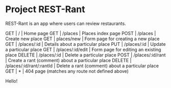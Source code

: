 # Project REST-Rant

REST-Rant is an app where users can review restaurants.

GET | / | Home page
GET	| /places | Places index page
POST | /places | Create new place
GET	| places/new | Form page for creating a new place
GET	| /places/:id |	Details about a particular place
PUT	| /places/:id |	Update a particular place
GET	| /places/:id/edit | Form page for editing an existing place
DELETE | /places/:id | Delete a particular place
POST | /places/:id/rant | Create a rant (comment) about a particular place
DELETE | /places/:id/rant/:rantId | Delete a rant (comment) about a particular place
GET | *	| 404 page (matches any route not defined above)

Hello!